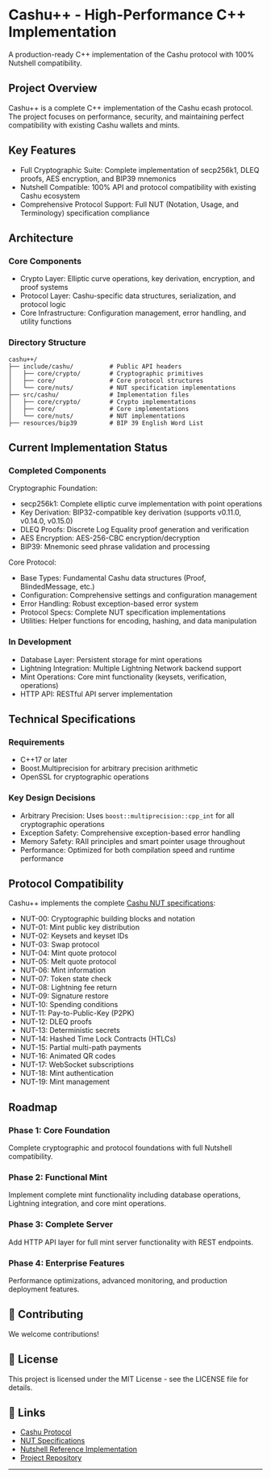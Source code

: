 # Cashu++ - High-Performance C++ Implementation

A production-ready C++ implementation of the Cashu protocol with 100% Nutshell compatibility.

## Project Overview

Cashu++ is a complete C++ implementation of the Cashu ecash protocol. The project focuses on performance, security, and maintaining perfect compatibility with existing Cashu wallets and mints.

## Key Features

- Full Cryptographic Suite: Complete implementation of secp256k1, DLEQ proofs, AES encryption, and BIP39 mnemonics
- Nutshell Compatible: 100% API and protocol compatibility with existing Cashu ecosystem
- Comprehensive Protocol Support: Full NUT (Notation, Usage, and Terminology) specification compliance

## Architecture

### Core Components

- Crypto Layer: Elliptic curve operations, key derivation, encryption, and proof systems
- Protocol Layer: Cashu-specific data structures, serialization, and protocol logic
- Core Infrastructure: Configuration management, error handling, and utility functions

### Directory Structure

```
cashu++/
├── include/cashu/          # Public API headers
│   ├── core/crypto/        # Cryptographic primitives
│   ├── core/               # Core protocol structures
│   └── core/nuts/          # NUT specification implementations
├── src/cashu/              # Implementation files
│   ├── core/crypto/        # Crypto implementations
│   ├── core/               # Core implementations
│   └── core/nuts/          # NUT implementations
├── resources/bip39         # BIP 39 English Word List

```

## Current Implementation Status

### Completed Components

Cryptographic Foundation:
- secp256k1: Complete elliptic curve implementation with point operations
- Key Derivation: BIP32-compatible key derivation (supports v0.11.0, v0.14.0, v0.15.0)
- DLEQ Proofs: Discrete Log Equality proof generation and verification
- AES Encryption: AES-256-CBC encryption/decryption
- BIP39: Mnemonic seed phrase validation and processing

Core Protocol:
- Base Types: Fundamental Cashu data structures (Proof, BlindedMessage, etc.)
- Configuration: Comprehensive settings and configuration management
- Error Handling: Robust exception-based error system
- Protocol Specs: Complete NUT specification implementations
- Utilities: Helper functions for encoding, hashing, and data manipulation

### In Development

- Database Layer: Persistent storage for mint operations
- Lightning Integration: Multiple Lightning Network backend support
- Mint Operations: Core mint functionality (keysets, verification, operations)
- HTTP API: RESTful API server implementation

## Technical Specifications

### Requirements

- C++17 or later
- Boost.Multiprecision for arbitrary precision arithmetic
- OpenSSL for cryptographic operations

### Key Design Decisions

- Arbitrary Precision: Uses `boost::multiprecision::cpp_int` for all cryptographic operations
- Exception Safety: Comprehensive exception-based error handling
- Memory Safety: RAII principles and smart pointer usage throughout
- Performance: Optimized for both compilation speed and runtime performance

## Protocol Compatibility

Cashu++ implements the complete [Cashu NUT specifications](https://github.com/cashubtc/nuts):

- NUT-00: Cryptographic building blocks and notation
- NUT-01: Mint public key distribution
- NUT-02: Keysets and keyset IDs  
- NUT-03: Swap protocol
- NUT-04: Mint quote protocol
- NUT-05: Melt quote protocol
- NUT-06: Mint information
- NUT-07: Token state check
- NUT-08: Lightning fee return
- NUT-09: Signature restore
- NUT-10: Spending conditions
- NUT-11: Pay-to-Public-Key (P2PK)
- NUT-12: DLEQ proofs
- NUT-13: Deterministic secrets
- NUT-14: Hashed Time Lock Contracts (HTLCs)
- NUT-15: Partial multi-path payments
- NUT-16: Animated QR codes
- NUT-17: WebSocket subscriptions
- NUT-18: Mint authentication
- NUT-19: Mint management

## Roadmap

### Phase 1: Core Foundation
Complete cryptographic and protocol foundations with full Nutshell compatibility.

### Phase 2: Functional Mint
Implement complete mint functionality including database operations, Lightning integration, and core mint operations.

### Phase 3: Complete Server
Add HTTP API layer for full mint server functionality with REST endpoints.

### Phase 4: Enterprise Features
Performance optimizations, advanced monitoring, and production deployment features.

## 🤝 Contributing

We welcome contributions!

## 📄 License

This project is licensed under the MIT License - see the LICENSE file for details.

## 🔗 Links

- [Cashu Protocol](https://cashu.space/)
- [NUT Specifications](https://github.com/cashubtc/nuts)
- [Nutshell Reference Implementation](https://github.com/cashubtc/nutshell)
- [Project Repository](https://github.com/Forte11Cuba/cashupp)

---
